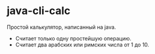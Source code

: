 # java-cli-calc
Простой калькулятор, написанный на java.
- Считает только одну простейшую операцию.
- Считает два арабских или римских числа от 1 до 10.
